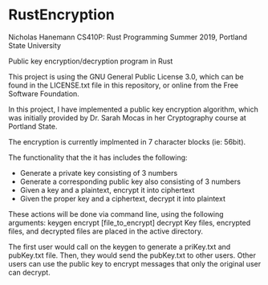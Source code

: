 # RustEncryption
Nicholas Hanemann
CS410P: Rust Programming
Summer 2019, Portland State University

Public key encryption/decryption program in Rust

This project is using the GNU General Public License 3.0,
which can be found in the LICENSE.txt file in this repository, or online from the Free Software Foundation.

In this project, I have implemented a public key encryption algorithm, which was initially provided by Dr. Sarah Mocas in her Cryptography course at Portland State.

The encryption is currently implmented in 7 character blocks (ie: 56bit).

The functionality that the it has includes the following:
  - Generate a private key consisting of 3 numbers
  - Generate a corresponding public key also consisting of 3 numbers
  - Given a key and a plaintext, encrypt it into ciphertext
  - Given the proper key and a ciphertext, decrypt it into plaintext
  
These actions will be done via command line, using the following arguments:
	keygen
	encrypt [file_to_encrypt]
	decrypt
Key files, encrypted files, and decrypted files are placed in the active directory.

The first user would call on the keygen to generate a priKey.txt and pubKey.txt file.
Then, they would send the pubKey.txt to other users.
Other users can use the public key to encrypt messages that only the original user can decrypt.
